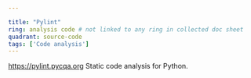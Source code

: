 ```yaml
---

title: "Pylint"
ring: analysis code # not linked to any ring in collected doc sheet
quadrant: source-code
tags: ['Code analysis']
---
```

https://pylint.pycqa.org
Static code analysis for Python.
